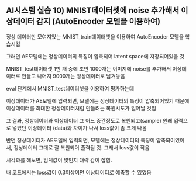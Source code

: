 ## AI시스템 실습 10) MNIST데이터셋에 noise 추가해서 이상데이터 감지 (AutoEncoder 모델을 이용하여)

정상 데이터만 모여져있는 MNIST_train데이터셋을 이용하여 AutoEncoder 모델을 학습시킴

그러면 AE모델에는 정상데이터의 특징이 압축되어 latent space에 저장되어있을 것

MNIST_test데이터셋 1만 개 중에 초반 1000개는 이미지에 noise를 추가해서 이상데이터로 만들고 나머지 9000개는 정상데이터로 남겨놓음

eval 단계에서 MNIST_test데이터셋을 이용하여 평가하는데
  
이상데이터가 AE모델에 입력되면, 모델에는 정상데이터의 특징이 압축되어있기 때문에 이상데이터를 최대한 정상데이터처럼 만들려는 복원시도가 일어날 것임

그 결과, 정상데이터와 이상데이터 그 어느 중간정도로 복원되고(sample) 원래 입력으로 넣었던 이상데이터 (data)와 차이가 나서 loss값이 좀 크게 나옴

반면 정상데이터가 AE모델에 입력되면, 모델에는 정상데이터의 특징이 압축되어있어서, 정상데이터 그대로 잘 복원되어 출력될 것. 그래서 loss값이 작음

시각화를 해보면, 임계값이 몇인지 대략 감이 잡힘.
  
내 코드에서는 loss값이 0.3이상이면 이상데이터로 예측할 수 있었음 
